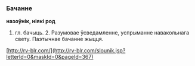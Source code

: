 ### Бачанне
**назоўнік, ніякі род**

1. гл. бачыць. 2. Разумовае ўсведамленне, успрыманне навакольнага свету. Паэтычнае бачанне жыцця.

<a rel="author">[http://rv-blr.com/](http://rv-blr.com/slounik.jsp?letterId=0&maskId=0&pageId=367)</a>
